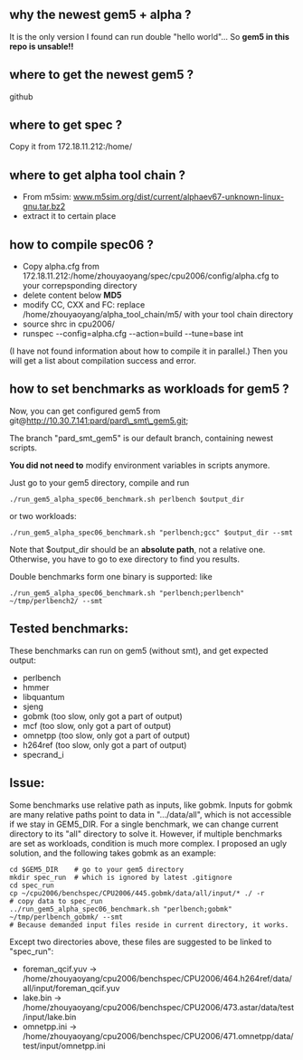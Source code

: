 ## why the newest gem5 + alpha ?

It is the only version I found can run double "hello world"...
So **gem5 in this repo is unsable!!**

## where to get the newest gem5 ?
github

## where to get spec ?
Copy it from 172.18.11.212:/home/

## where to get alpha tool chain ?

- From m5sim: www.m5sim.org/dist/current/alphaev67-unknown-linux-gnu.tar.bz2
- extract it to certain place


## how to compile spec06 ?

- Copy alpha.cfg from 172.18.11.212:/home/zhouyaoyang/spec/cpu2006/config/alpha.cfg to your correpsponding directory
- delete content below __MD5__
- modify CC, CXX and FC: replace /home/zhouyaoyang/alpha\_tool\_chain/m5/ with your tool chain directory
- source shrc in cpu2006/
- runspec --config=alpha.cfg --action=build --tune=base int

(I have not found information about how to compile it in parallel.)
Then you will get a list about compilation success and error.

## how to set benchmarks as workloads for gem5 ?

Now, you can get configured gem5 from
git@http://10.30.7.141:pard/pard\_smt\_gem5.git;

The branch "pard\_smt\_gem5" is our default branch, containing newest scripts.

**You did not need to** modify environment variables in scripts anymore.

Just go to your gem5 directory, compile and run
```
./run_gem5_alpha_spec06_benchmark.sh perlbench $output_dir
```
or two workloads:
```
./run_gem5_alpha_spec06_benchmark.sh "perlbench;gcc" $output_dir --smt
```

Note that $output\_dir should be an **absolute path**, not a relative one.
Otherwise, you have to go to exe directory to find you results.

Double benchmarks form one binary is supported:
like
```
./run_gem5_alpha_spec06_benchmark.sh "perlbench;perlbench" ~/tmp/perlbench2/ --smt
```

## Tested benchmarks:
These benchmarks can run on gem5 (without smt), and get expected output:

- perlbench
- hmmer
- libquantum
- sjeng
- gobmk (too slow, only got a part of output)
- mcf (too slow, only got a part of output)
- omnetpp (too slow, only got a part of output)
- h264ref (too slow, only got a part of output)
- specrand\_i

## Issue:
Some benchmarks use relative path as inputs, like gobmk.
Inputs for gobmk are many relative paths point to data in ".../data/all",
which is not accessible if we stay in GEM5\_DIR.
For a single benchmark, we can change current directory to its "all"
directory to solve it.
However, if multiple benchmarks are set as workloads, condition is much more
complex. I proposed an ugly solution, and the following takes gobmk as an example:

```
cd $GEM5_DIR    # go to your gem5 directory
mkdir spec_run  # which is ignored by latest .gitignore
cd spec_run
cp ~/cpu2006/benchspec/CPU2006/445.gobmk/data/all/input/* ./ -r
# copy data to spec_run
../run_gem5_alpha_spec06_benchmark.sh "perlbench;gobmk" ~/tmp/perlbench_gobmk/ --smt
# Because demanded input files reside in current directory, it works.

```

Except two directories above, these files are suggested to be linked to "spec\_run":

- foreman\_qcif.yuv -> /home/zhouyaoyang/cpu2006/benchspec/CPU2006/464.h264ref/data/all/input/foreman_qcif.yuv
- lake.bin -> /home/zhouyaoyang/cpu2006/benchspec/CPU2006/473.astar/data/test/input/lake.bin
- omnetpp.ini -> /home/zhouyaoyang/cpu2006/benchspec/CPU2006/471.omnetpp/data/test/input/omnetpp.ini
